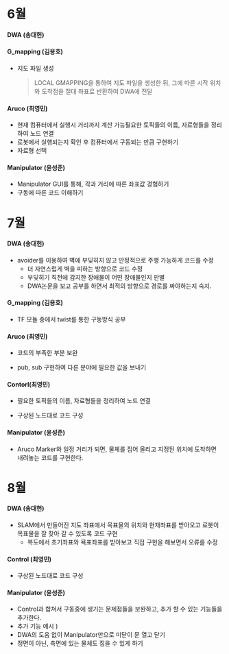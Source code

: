 # 6월

#### DWA (송대헌)

#### G_mapping (김용호)

+ 지도 파일 생성

  > LOCAL GMAPPING을 통하여 지도 파일을 생성한 뒤, 그에 따른 시작 위치와 도착점을 절대 좌표로 반환하여 DWA에 전달

#### Aruco (최영민)

- 현재 컴퓨터에서 실행시 거리까지 계산 가능필요한 토픽들의 이름, 자료형들을 정리하여 노드 연결
- 로봇에서 실행되는지 확인 후 컴퓨터에서 구동되는 만큼 구현하기
- 자료형 선택

#### Manipulator (윤성준)

- Manipulator GUI를 통해, 각과 거리에 따른 좌표값 경험하기
- 구동에 따른 코드 이해하기

# 7월

#### DWA (송대헌)

- avoider를 이용하여 벽에 부딪히지 않고 안정적으로 주행 가능하게 코드를 수정
  * 더 자연스럽게 벽을 피하는 방향으로 코드 수정
  * 부딪히기 직전에 감지한 장애물이 어떤 장애물인지 판별
  * DWA논문을 보고 공부를 하면서 최적의 방향으로 경로를 짜야하는지 숙지.

#### G_mapping (김용호)

+ TF 모듈 중에서 twist를 통한 구동방식 공부

#### Aruco (최영민)

- 코드의 부족한 부분 보완

- pub, sub 구현하여 다른 분야에 필요한 값을 보내기

#### Contorl(최영민)

- 필요한 토픽들의 이름, 자료형들을 정리하여 노드 연결

- 구상된 노드대로 코드 구성

#### Manipulator (윤성준)

- Aruco Marker와 일정 거리가 되면, 물체를 집어 올리고 지정된 위치에 도착하면 내려놓는 코드를 구현한다.



# 8월

#### DWA (송대헌)

- SLAM에서 만들어진 지도 좌표에서 목표물의 위치와 현재좌표를 받아오고 로봇이 목표물을 잘 찾아 갈 수 있도록 코드 구현
  * 복도에서 초기좌표와 묙표좌표를 받아보고 직접 구현을 해보면서 오류를 수정

#### Control (최영민)

- 구상된 노드대로 코드 구성

#### Manipulator (윤성준)

- Control과 합쳐서 구동중에 생기는 문제점들을 보완하고, 추가 할 수 있는 기능들을 추가한다.
- 추가 기능 예시 )
- DWA의 도움 없이 Manipulator만으로 미닫이 문 열고 닫기
- 정면이 아닌, 측면에 있는 물체도 집을 수 있게 하기
